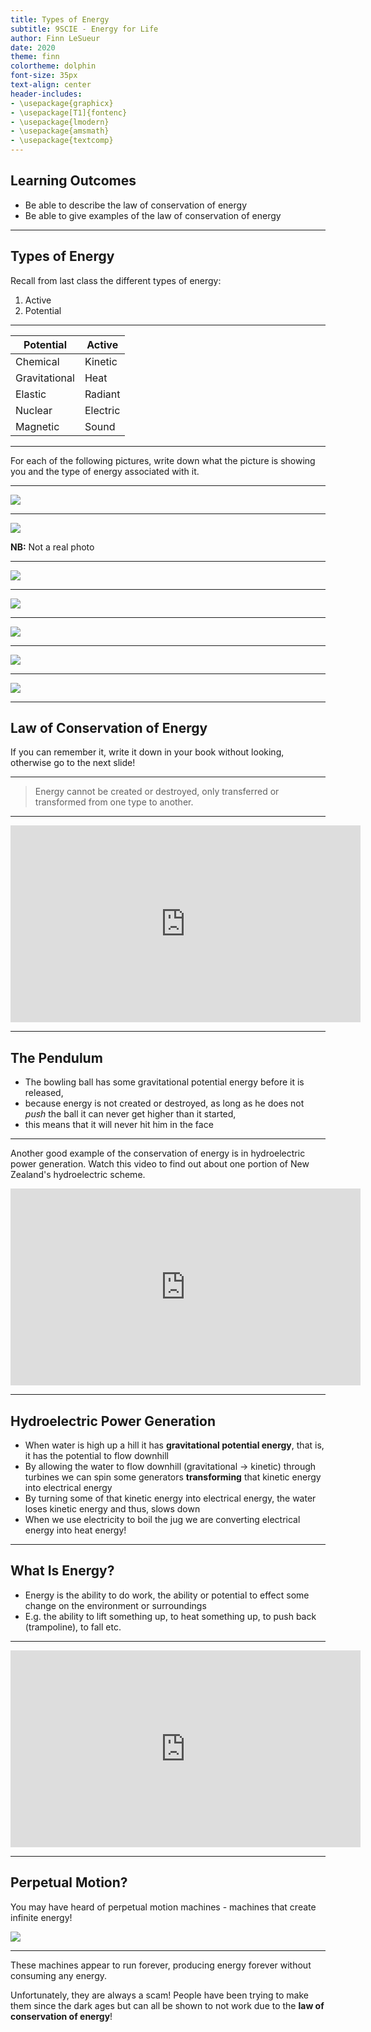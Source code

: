 ```yaml
---
title: Types of Energy
subtitle: 9SCIE - Energy for Life
author: Finn LeSueur
date: 2020
theme: finn
colortheme: dolphin
font-size: 35px
text-align: center
header-includes:
- \usepackage{graphicx}
- \usepackage[T1]{fontenc}
- \usepackage{lmodern}
- \usepackage{amsmath}
- \usepackage{textcomp}
---
```


## Learning Outcomes

- Be able to describe the law of conservation of energy
- Be able to give examples of the law of conservation of energy
    
---

## Types of Energy

Recall from last class the different types of energy:

1. Active
2. Potential

---

| Potential     | Active   |
|---------------|----------|
| Chemical      | Kinetic  |
| Gravitational | Heat     |
| Elastic       | Radiant  |
| Nuclear       | Electric |
| Magnetic      | Sound    |

---

For each of the following pictures, write down what the picture is showing you and the type of energy associated with it.

---

![](assets/conservation_of_energy-wind-farm.jpg)

---

![](assets/conservation_of_energy-voyager-one.jpg)

__NB:__ Not a real photo

---

![](assets/conservation_of_energy-trampoline.jpg)

---

![](assets/conservation_of_energy-rotorua.jpg)

---

![](assets/conservation_of_energy-rollercoaster.jpg)

---

![](assets/conservation_of_energy-red-bull.jpg)

---

![](assets/conservation_of_energy-cme.jpg)

---

## Law of Conservation of Energy

If you can remember it, write it down in your book without looking, otherwise go to the next slide!

---

> Energy cannot be created or destroyed, only transferred or transformed from one type to another.

---

<iframe width="560" height="315" src="https://www.youtube.com/embed/xXXF2C-vrQE" frameborder="0" allow="accelerometer; autoplay; encrypted-media; gyroscope; picture-in-picture" allowfullscreen></iframe>

---

## The Pendulum

- The bowling ball has some gravitational potential energy before it is released,
- because energy is not created or destroyed, as long as he does not _push_ the ball it can never get higher than it started,
- this means that it will never hit him in the face

---

Another good example of the conservation of energy is in hydroelectric power generation. Watch this video to find out about one portion of New Zealand's hydroelectric scheme.

<iframe width="560" height="315" src="https://www.youtube.com/embed/ollXO0UDLFs" frameborder="0" allow="accelerometer; autoplay; encrypted-media; gyroscope; picture-in-picture" allowfullscreen></iframe>

---

## Hydroelectric Power Generation

- When water is high up a hill it has __gravitational potential energy__, that is, it has the potential to flow downhill
- By allowing the water to flow downhill (gravitational -> kinetic) through turbines we can spin some generators __transforming__ that kinetic energy into electrical energy
- By turning some of that kinetic energy into electrical energy, the water loses kinetic energy and thus, slows down
- When we use electricity to boil the jug we are converting electrical energy into heat energy!

---

## What Is Energy?

- Energy is the ability to do work, the ability or potential to effect some change on the environment or surroundings
- E.g. the ability to lift something up, to heat something up, to push back (trampoline), to fall etc.

---

<iframe width="560" height="315" src="https://www.youtube.com/embed/CW0_S5YpYVo" frameborder="0" allow="accelerometer; autoplay; encrypted-media; gyroscope; picture-in-picture" allowfullscreen></iframe>

---

## Perpetual Motion?

You may have heard of perpetual motion machines - machines that create infinite energy!

![](assets/conservation_of_energy-perpetual-motion.gif)

---

These machines appear to run forever, producing energy forever without consuming any energy.

Unfortunately, they are always a scam! People have been trying to make them since the dark ages but can all be shown to not work due to the __law of conservation of energy__!

